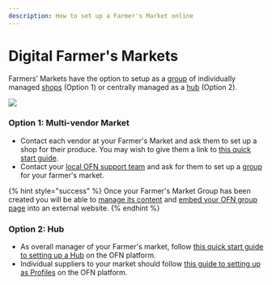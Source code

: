 ```yaml
---
description: How to set up a Farmer's Market online
---
```


# Digital Farmer's Markets

Farmers’ Markets have the option to setup as a [group](../basic-features/groups/) of individually managed [shops](../your-quick-start-on-ofn-given-who-you-are.md#shop) \(Option 1\) or centrally managed as a [hub](../your-quick-start-on-ofn-given-who-you-are.md#hub) \(Option 2\).

![](../.gitbook/assets/ofncan-digital-farmers-market-options-graphic.png)

### Option 1: Multi-vendor Market

* Contact each vendor at your Farmer's Market and ask them to set up a shop for their produce.  You may wish to give them a link to [this quick start guide](producer-shop-quick-setup-guide.md).
* Contact your [local OFN support team](../local-ofn-organizations-and-contacts.md) and ask for them to set up a [group](../basic-features/groups/) for your farmer's market.  

{% hint style="success" %}
Once your Farmer's Market Group has been created you will be able to [manage its content](../basic-features/groups/group-page.md) and [embed your OFN group page](../basic-features/groups/embed-a-group-page.md) into an external website.
{% endhint %}

### Option 2: Hub

* As overall manager of your Farmer's market, follow [this quick start guide to setting up a Hub](multi-producers-shop-hub-quick-setup-guide.md) on the OFN platform.
* Individual suppliers to your market should follow [this guide to setting up as Profiles](profile-only-quick-setup-guide.md) on the OFN platform.



